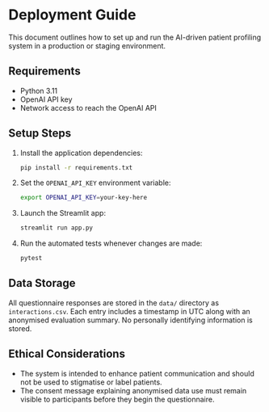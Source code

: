 # Deployment Guide

This document outlines how to set up and run the AI-driven patient profiling system in a production or staging environment.

## Requirements
- Python 3.11
- OpenAI API key
- Network access to reach the OpenAI API

## Setup Steps
1. Install the application dependencies:
   ```bash
   pip install -r requirements.txt
   ```
2. Set the `OPENAI_API_KEY` environment variable:
   ```bash
   export OPENAI_API_KEY=your-key-here
   ```
3. Launch the Streamlit app:
   ```bash
   streamlit run app.py
   ```
4. Run the automated tests whenever changes are made:
   ```bash
   pytest
   ```

## Data Storage
All questionnaire responses are stored in the `data/` directory as `interactions.csv`. Each entry includes a timestamp in UTC along with an anonymised evaluation summary. No personally identifying information is stored.

## Ethical Considerations
- The system is intended to enhance patient communication and should not be used to stigmatise or label patients.
- The consent message explaining anonymised data use must remain visible to participants before they begin the questionnaire.


